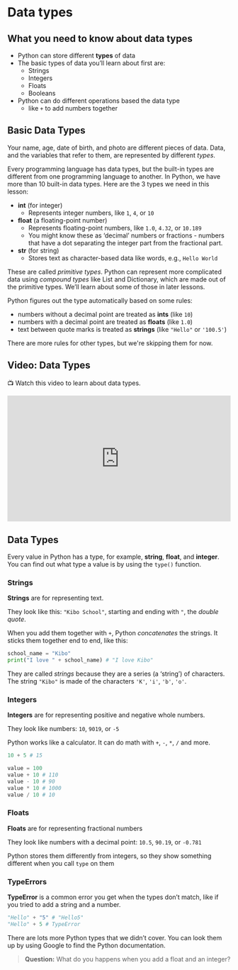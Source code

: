 # Data types

## What you need to know about data types

- Python can store different **types** of data
- The basic types of data you’ll learn about first are:
  - Strings
  - Integers
  - Floats
  - Booleans
- Python can do different operations based the data type
  - like `+` to add numbers together

## Basic Data Types

Your name, age, date of birth, and photo are different pieces of data. Data, and the variables that refer to them, are represented by different _types_.

Every programming language has data types, but the built-in types are different from one programming language to another. In Python, we have more than 10 built-in data types. Here are the 3 types we need in this lesson:

- **int** (for integer)
  - Represents integer numbers, like `1`, `4`, or `10`
- **float** (a floating-point number)
  - Represents floating-point numbers, like `1.0`, `4.32`, or `10.189`
  - You might know these as ‘decimal’ numbers or fractions - numbers that have a dot separating the integer part from the fractional part.
- **str** (for string)
  - Stores text as character-based data like words, e.g., `Hello World`

These are called _primitive types_. Python can represent more complicated data using _compound types_ like List and Dictionary, which are made out of the primitive types. We’ll learn about some of those in later lessons.

Python figures out the type automatically based on some rules:

- numbers without a decimal point are treated as **ints** (like `10`)
- numbers with a decimal point are treated as **floats** (like `1.0`)
- text between quote marks is treated as **strings** (like `"Hello"` or `'100.5'`)

There are more rules for other types, but we're skipping them for now.

## Video: Data Types

<aside>

📺 Watch this video to learn about data types.

</aside>

<div style="position: relative; padding-bottom: 56.25%; height: 0;"><iframe src="https://www.youtube.com/embed/xvmPtqoEBn8?rel=0" title="YouTube video player" frameborder="0" allow="accelerometer; autoplay; clipboard-write; encrypted-media; gyroscope; picture-in-picture" allowfullscreen style="position: absolute; top: 0; left: 0; width: 100%; height: 100%;"></iframe></div>

## Data Types

Every value in Python has a type, for example, **string**, **float**, and **integer**. You can find out what type a value is by using the `type()` function.

### Strings

**Strings** are for representing text.

They look like this: `"Kibo School"`, starting and ending with `"`, the _double quote_.

When you add them together with `+`, Python _concatenates_ the strings. It sticks them together end to end, like this:
```python
school_name = "Kibo"
print("I love " + school_name) # "I love Kibo"
```

They are called _strings_ because they are a series (a ‘string’) of characters. The string `"Kibo"` is made of the characters `'K'`, `'i'`, `'b'`, `'o'`.

### Integers

**Integers** are for representing positive and negative whole numbers.

They look like numbers: `10`, `9019`, or `-5`

Python works like a calculator. It can do math with `+`, `-`, `*`, `/` and more.

```python
10 + 5 # 15

value = 100
value + 10 # 110
value - 10 # 90
value * 10 # 1000
value / 10 # 10
```

### Floats

**Floats** are for representing fractional numbers

They look like numbers with a decimal point: `10.5`, `90.19`, or `-0.781`

Python stores them differently from integers, so they show something different when you call `type` on them

### TypeErrors

**TypeError** is a common error you get when the types don’t match, like if you tried to add a string and a number.

```python
"Hello" + "5" # "Hello5"
"Hello" + 5 # TypeError
```
There are lots more Python types that we didn’t cover. You can look them up by using Google to find the Python documentation.

> **Question:** What do you happens when you add a float and an integer?
